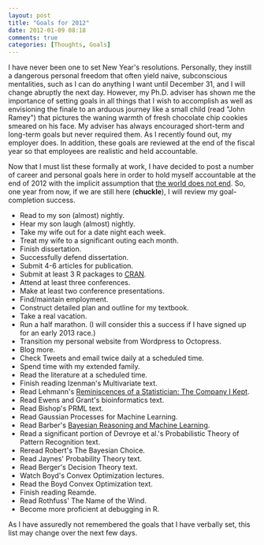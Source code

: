 ```yaml
---
layout: post
title: "Goals for 2012"
date: 2012-01-09 08:18
comments: true
categories: [Thoughts, Goals]
---
```


I have never been one to set New Year's resolutions. Personally, they instill a dangerous personal freedom that often yield naive, subconscious mentalities, such as I can do anything I want until December 31, and I will change abruptly the next day. However, my Ph.D. adviser has shown me the importance of setting goals in all things that I wish to accomplish as well as envisioning the finale to an arduous journey like a small child (read "John Ramey") that pictures the waning warmth of fresh chocolate chip cookies smeared on his face. My adviser has always encouraged short-term and long-term goals but never required them. As I recently found out, my employer does. In addition, these goals are reviewed at the end of the fiscal year so that employees are realistic and held accountable.

Now that I must list these formally at work, I have decided to post a number of career and personal goals here in order to hold myself accountable at the end of 2012 with the implicit assumption that [the world does not end](http://en.wikipedia.org/wiki/2012_phenomenon). So, one year from now, if we are still here (**chuckle**), I will review my goal-completion success.

* Read to my son (almost) nightly.
* Hear my son laugh (almost) nightly.
* Take my wife out for a date night each week.
* Treat my wife to a significant outing each month.
* Finish dissertation.
* Successfully defend dissertation.
* Submit 4-6 articles for publication.
* Submit at least 3 R packages to [CRAN](http://cran.r-project.org/).
* Attend at least three conferences.
* Make at least two conference presentations.
* Find/maintain employment.
* Construct detailed plan and outline for my textbook.
* Take a real vacation.
* Run a half marathon. (I will consider this a success if I have signed up for an early 2013 race.)
* Transition my personal website from Wordpress to Octopress.
* Blog more.
* Check Tweets and email twice daily at a scheduled time.
* Spend time with my extended family.
* Read the literature at a scheduled time.
* Finish reading Izenman's Multivariate text.
* Read Lehmann's [Reminiscences of a Statistician: The Company I Kept](http://www.amazon.com/Reminiscences-Statistician-Company-Kept-ebook/dp/B0016Q4P26/ref=wl_it_dp_o_npd?ie=UTF8&coliid=I3T6NZ0PE0490O&colid=2LV0B8J7GGR69).
* Read Ewens and Grant's bioinformatics text.
* Read Bishop's PRML text.
* Read Gaussian Processes for Machine Learning.
* Read Barber's [Bayesian Reasoning and Machine Learning](http://web4.cs.ucl.ac.uk/staff/D.Barber/pmwiki/pmwiki.php?n=Main.Textbook).
* Read a significant portion of Devroye et al.'s Probabilistic Theory of Pattern Recognition text.
* Reread Robert's The Bayesian Choice.
* Read Jaynes' Probability Theory text.
* Read Berger's Decision Theory text.
* Watch Boyd's Convex Optimization lectures.
* Read the Boyd Convex Optimization text.
* Finish reading Reamde.
* Read Rothfuss' The Name of the Wind.
* Become more proficient at debugging in R.

As I have assuredly not remembered the goals that I have verbally set, this list may change over the next few days.
